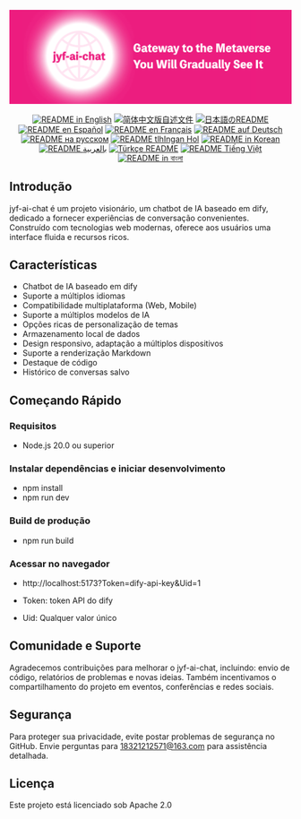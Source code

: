 ![cover-v5-optimized](../src/assets/imgs/jyf-ai-chat.png)

<div align="center">
  <a href="./README.md"><img alt="README in English" src="https://img.shields.io/badge/English-d9d9d9"></a>
  <a href="./readmes/README_CN.md"><img alt="简体中文版自述文件" src="https://img.shields.io/badge/简体中文-d9d9d9"></a>
  <a href="./readmes/README_JA.md"><img alt="日本語のREADME" src="https://img.shields.io/badge/日本語-d9d9d9"></a>
  <a href="./readmes/README_ES.md"><img alt="README en Español" src="https://img.shields.io/badge/Español-d9d9d9"></a>
  <a href="./readmes/README_FR.md"><img alt="README en Français" src="https://img.shields.io/badge/Français-d9d9d9"></a>
  <a href="./readmes/README_DE.md"><img alt="README auf Deutsch" src="https://img.shields.io/badge/Deutsch-d9d9d9"></a>
  <a href="./readmes/README_RU.md"><img alt="README на русском" src="https://img.shields.io/badge/Русский-d9d9d9"></a>
  <a href="./readmes/README_KL.md"><img alt="README tlhIngan Hol" src="https://img.shields.io/badge/Klingon-d9d9d9"></a>
  <a href="./readmes/README_KR.md"><img alt="README in Korean" src="https://img.shields.io/badge/한국어-d9d9d9"></a>
  <a href="./readmes/README_AR.md"><img alt="README بالعربية" src="https://img.shields.io/badge/العربية-d9d9d9"></a>
  <a href="./readmes/README_TR.md"><img alt="Türkçe README" src="https://img.shields.io/badge/Türkçe-d9d9d9"></a>
  <a href="./readmes/README_VI.md"><img alt="README Tiếng Việt" src="https://img.shields.io/badge/Ti%E1%BA%BFng%20Vi%E1%BB%87t-d9d9d9"></a>
  <a href="./readmes/README_BN.md"><img alt="README in বাংলা" src="https://img.shields.io/badge/বাংলা-d9d9d9"></a>
</div>

## Introdução
jyf-ai-chat é um projeto visionário, um chatbot de IA baseado em dify, dedicado a fornecer experiências de conversação convenientes. Construído com tecnologias web modernas, oferece aos usuários uma interface fluida e recursos ricos.

## Características
- Chatbot de IA baseado em dify
- Suporte a múltiplos idiomas
- Compatibilidade multiplataforma (Web, Mobile)
- Suporte a múltiplos modelos de IA
- Opções ricas de personalização de temas
- Armazenamento local de dados
- Design responsivo, adaptação a múltiplos dispositivos
- Suporte a renderização Markdown
- Destaque de código
- Histórico de conversas salvo

## Começando Rápido

### Requisitos
- Node.js 20.0 ou superior

### Instalar dependências e iniciar desenvolvimento
- npm install
- npm run dev

### Build de produção
- npm run build

### Acessar no navegador
- http://localhost:5173?Token=dify-api-key&Uid=1

- Token: token API do dify
- Uid: Qualquer valor único

## Comunidade e Suporte
Agradecemos contribuições para melhorar o jyf-ai-chat, incluindo: envio de código, relatórios de problemas e novas ideias. Também incentivamos o compartilhamento do projeto em eventos, conferências e redes sociais.

## Segurança
Para proteger sua privacidade, evite postar problemas de segurança no GitHub. Envie perguntas para 18321212571@163.com para assistência detalhada.

## Licença
Este projeto está licenciado sob Apache 2.0